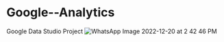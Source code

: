 # Google--Analytics
Google Data Studio Project
![WhatsApp Image 2022-12-20 at 2 42 46 PM](https://user-images.githubusercontent.com/101238604/208628840-43d2de9d-73c2-47ac-ae69-b62f1f202791.jpeg)
